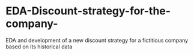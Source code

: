 # EDA-Discount-strategy-for-the-company-
EDA and development of a new discount strategy for a fictitious company based on its historical data 
